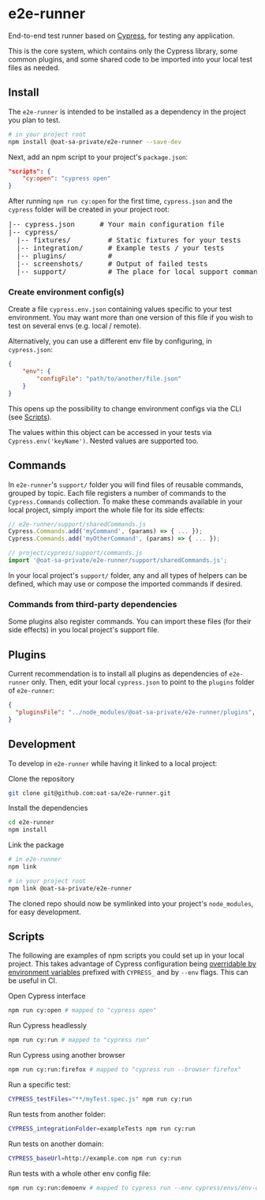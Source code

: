 # e2e-runner

End-to-end test runner based on [Cypress](https://www.cypress.io/), for testing any application.

This is the core system, which contains only the Cypress library, some common plugins, and some shared code to be imported into your local test files as needed.

## Install

The `e2e-runner` is intended to be installed as a dependency in the project you plan to test.

```sh
# in your project root
npm install @oat-sa-private/e2e-runner --save-dev
```

Next, add an npm script to your project's `package.json`:

```json
"scripts": {
    "cy:open": "cypress open"
}
```

After running `npm run cy:open` for the first time, `cypress.json` and the `cypress` folder will be created in your project root:

<pre>
|-- cypress.json      # Your main configuration file
|-- cypress/
  |-- fixtures/         # Static fixtures for your tests
  |-- integration/      # Example tests / your tests
  |-- plugins/          #
  |-- screenshots/      # Output of failed tests
  |-- support/          # The place for local support commands
</pre>

### Create environment config(s)

Create a file `cypress.env.json` containing values specific to your test environment. You may want more than one version of this file if you wish to test on several envs (e.g. local / remote).

Alternatively, you can use a different env file by configuring, in `cypress.json`:

```json
{
    "env": {
        "configFile": "path/to/another/file.json"
    }
}
```

This opens up the possibility to change environment configs via the CLI (see [Scripts](#scripts)).

The values within this object can be accessed in your tests via `Cypress.env('keyName')`. Nested values are supported too.

## Commands

In `e2e-runner`'s `support/` folder you will find files of reusable commands, grouped by topic. Each file registers a number of commands to the `Cypress.Commands` collection. To make these commands available in your local project, simply import the whole file for its side effects:

```js
// e2e-runner/support/sharedCommands.js
Cypress.Commands.add('myCommand', (params) => { ... });
Cypress.Commands.add('myOtherCommand', (params) => { ... });

// project/cypress/support/commands.js
import '@oat-sa-private/e2e-runner/support/sharedCommands.js';
```

In your local project's `support/` folder, any and all types of helpers can be defined, which may use or compose the imported commands if desired.

### Commands from third-party dependencies

Some plugins also register commands. You can import these files (for their side effects) in you local project's support file.

## Plugins

Current recommendation is to install all plugins as dependencies of `e2e-runner` only. Then, edit your local `cypress.json` to point to the `plugins` folder of `e2e-runner`:

```json
{
  "pluginsFile": "../node_modules/@oat-sa-private/e2e-runner/plugins",
}
```

## Development

To develop in `e2e-runner` while having it linked to a local project:

Clone the repository

```sh
git clone git@github.com:oat-sa/e2e-runner.git
```

Install the dependencies

```sh
cd e2e-runner
npm install
```

Link the package

```sh
# in e2e-runner
npm link

# in your project root
npm link @oat-sa-private/e2e-runner
```

The cloned repo should now be symlinked into your project's `node_modules`, for easy development.

## Scripts

<a name="#scripts"></a>

The following are examples of npm scripts you could set up in your local project. This takes advantage of Cypress configuration being [overridable by environment variables](https://docs.cypress.io/guides/guides/environment-variables.html) prefixed with `CYPRESS_` and by `--env` flags. This can be useful in CI.

Open Cypress interface

```sh
npm run cy:open # mapped to "cypress open"
```

Run Cypress headlessly

```sh
npm run cy:run # mapped to "cypress run"
```

Run Cypress using another browser

```sh
npm run cy:run:firefox # mapped to "cypress run --browser firefox"
```

Run a specific test:

```sh
CYPRESS_testFiles="**/myTest.spec.js" npm run cy:run
```

Run tests from another folder:

```sh
CYPRESS_integrationFolder=exampleTests npm run cy:run
```

Run tests on another domain:

```sh
CYPRESS_baseUrl=http://example.com npm run cy:run
```

Run tests with a whole other env config file:

```sh
npm run cy:run:demoenv # mapped to cypress run --env cypress/envs/env-demo.json
```
